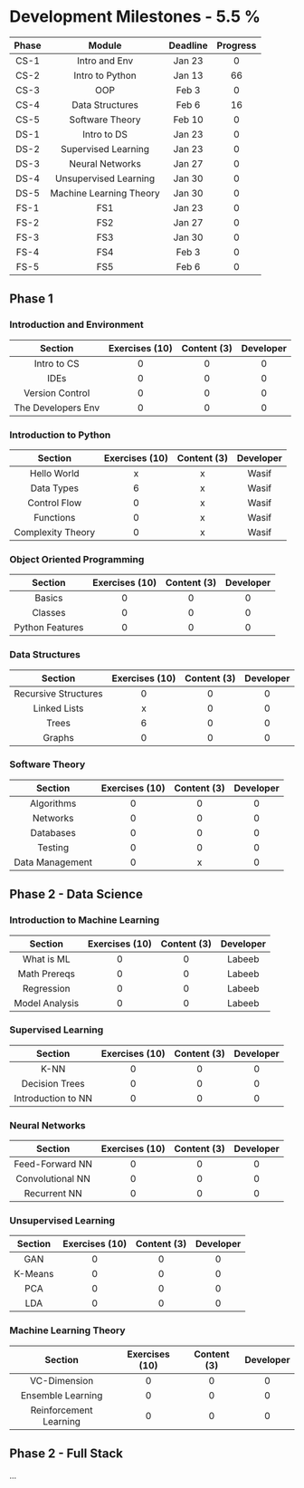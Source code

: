 # Development Milestones - 5.5 %

|Phase |    Module               | Deadline       | Progress       | 
|:----:|:-----------------------:|:--------------:|:--------------:|
| CS-1 | Intro and Env           | Jan 23         | 0              |
| CS-2 | Intro to Python         | Jan 13         | 66             |
| CS-3 | OOP                     | Feb 3          | 0              |
| CS-4 | Data Structures         | Feb 6          | 16             |
| CS-5 | Software Theory         | Feb 10         | 0              |
| DS-1 | Intro to DS             | Jan 23         | 0              |
| DS-2 | Supervised Learning     | Jan 23         | 0              |
| DS-3 | Neural Networks         | Jan 27         | 0              |
| DS-4 | Unsupervised Learning   | Jan 30         | 0              |
| DS-5 | Machine Learning Theory | Jan 30         | 0              |
| FS-1 | FS1                     | Jan 23         | 0              |
| FS-2 | FS2                     | Jan 27         | 0              |
| FS-3 | FS3                     | Jan 30         | 0              |
| FS-4 | FS4                     | Feb 3          | 0              |
| FS-5 | FS5                     | Feb 6          | 0              |

## Phase 1

### Introduction and Environment

|    Section         | Exercises (10) |  Content (3)  | Developer |
|:------------------:|:--------------:|:-------------:|:---------:|
| Intro to CS        | 0              | 0             | 0         |
| IDEs               | 0              | 0             | 0         |
| Version Control    | 0              | 0             | 0         |
| The Developers Env | 0              | 0             | 0         |

### Introduction to Python

|    Section         | Exercises (10) |  Content (3)  | Developer |
|:-----------------:|:--------------:|:-------------:|:---------:|
| Hello World       | x              | x             | Wasif     |
| Data Types        | 6              | x             | Wasif     |
| Control Flow      | 0              | x             | Wasif     |
| Functions         | 0              | x             | Wasif     |
| Complexity Theory | 0              | x             | Wasif     |

### Object Oriented Programming

|    Section         | Exercises (10) |  Content (3)  | Developer |
|:------------------:|:--------------:|:-------------:|:---------:|
| Basics             | 0              | 0             | 0         |
| Classes            | 0              | 0             | 0         |
| Python Features    | 0              | 0             | 0         |

### Data Structures

|    Section           | Exercises (10) |  Content (3)  | Developer |
|:--------------------:|:--------------:|:-------------:|:---------:|
| Recursive Structures | 0              | 0             | 0         |
| Linked Lists         | x              | 0             | 0         |
| Trees                | 6              | 0             | 0         |
| Graphs               | 0              | 0             | 0         |

### Software Theory

|    Section        | Exercises (10) |  Content (3)  | Developer |
|:-----------------:|:--------------:|:-------------:|:---------:|
| Algorithms        | 0              | 0             | 0         |
| Networks          | 0              | 0             | 0         |
| Databases         | 0              | 0             | 0         |
| Testing           | 0              | 0             | 0         |
| Data Management   | 0              | x             | 0         |

## Phase 2 - Data Science

### Introduction to Machine Learning

|    Section              | Exercises (10) |  Content (3)  | Developer |
|:----------------------:|:--------------:|:-------------:|:---------:|
| What is ML             | 0              | 0             | Labeeb    |
| Math Prereqs           | 0              | 0             | Labeeb    |
| Regression             | 0              | 0             | Labeeb    |
| Model Analysis         | 0              | 0             | Labeeb    |

### Supervised Learning

|    Section               | Exercises (10) |  Content (3)  | Developer |
|:-----------------------:|:--------------:|:-------------:|:---------:|
| K-NN                    | 0              | 0             | 0         |
| Decision Trees          | 0              | 0             | 0         |
| Introduction to NN      | 0              | 0             | 0         |

### Neural Networks

|    Section              | Exercises (10) |  Content (3)  | Developer |
|:-----------------------:|:--------------:|:-------------:|:---------:|
| Feed-Forward NN         | 0              | 0             | 0         |
| Convolutional NN        | 0              | 0             | 0         |
| Recurrent NN            | 0              | 0             | 0         |
  
### Unsupervised Learning

|   Section | Exercises (10) |  Content (3)  | Developer |
|:---------:|:--------------:|:-------------:|:---------:|
| GAN       | 0              | 0             | 0         |
| K-Means   | 0              | 0             | 0         |
| PCA       | 0              | 0             | 0         |
| LDA       | 0              | 0             | 0         |

### Machine Learning Theory

|    Section             | Exercises (10) |  Content (3)  | Developer |
|:----------------------:|:--------------:|:-------------:|:---------:|
| VC-Dimension           | 0              | 0             | 0         |
| Ensemble Learning      | 0              | 0             | 0         |
| Reinforcement Learning | 0              | 0             | 0         |

## Phase 2 - Full Stack

...
